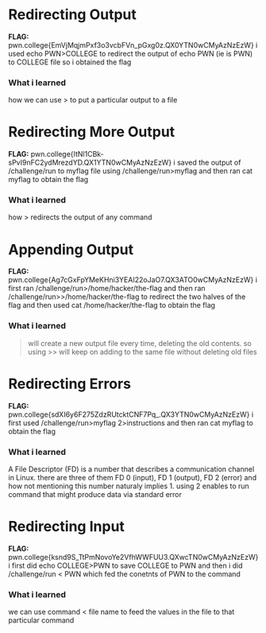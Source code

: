 # Redirecting Output 

**FLAG:** pwn.college{EmVjMqjmPxf3o3vcbFVn_pGxg0z.QX0YTN0wCMyAzNzEzW}
i used echo PWN>COLLEGE to redirect the output of echo PWN (ie is PWN) to COLLEGE file so i obtained the flag

### What i learned 
how we can use > to put a particular output to a file

# Redirecting More Output 

**FLAG:** pwn.college{ItNl1CBk-sPvI9nFC2ydMrezdYD.QX1YTN0wCMyAzNzEzW}
i saved the output of /challenge/run to myflag file using /challenge/run>myflag and then ran cat myflag to obtain the flag 

### What i learned 
how >  redirects the output of any command

# Appending Output 

**FLAG:** pwn.college{Ag7cGxFpYMeKHni3YEAI22oJaO7.QX3ATO0wCMyAzNzEzW}
i first ran /challenge/run>/home/hacker/the-flag and then ran /challenge/run>>/home/hacker/the-flag to redirect the two halves of the flag and then used cat /home/hacker/the-flag to obtain the flag

### What i learned 
> will create a new output file every time, deleting the old contents. so using >> will keep on adding to the same file without deleting old files

# Redirecting Errors

**FLAG:** pwn.college{sdXI6y6F275ZdzRUtcktCNF7Pq_.QX3YTN0wCMyAzNzEzW}
i first used /challenge/run>myflag 2>instructions and then ran cat myflag to obtain the flag

### What i learned 
A File Descriptor (FD) is a number that describes a communication channel in Linux. there are three of them FD 0 (input), FD 1 (output), FD 2 (error) and how not mentioning this number naturaly implies 1. using 2 enables to run command that might produce data via standard error

# Redirecting Input 

**FLAG:** pwn.college{ksnd9S_TtPmNovoYe2VfhWWFUU3.QXwcTN0wCMyAzNzEzW}
i first did echo COLLEGE>PWN to save COLLEGE to PWN and then i did /challenge/run < PWN which fed the conetnts of PWN to the command

### What i learned 
we can use command < file name to feed the values in the file to that particular command 

